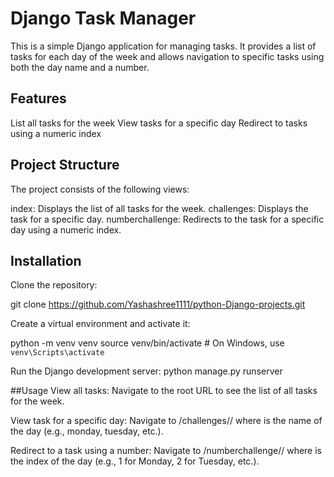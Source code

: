 # Django Task Manager
 This is a simple Django application for managing tasks. It provides a list of tasks for each day of the week and allows navigation to specific tasks using both the day name and a number.

## Features
 List all tasks for the week
 View tasks for a specific day
 Redirect to tasks using a numeric index

## Project Structure
 The project consists of the following views:

 index: Displays the list of all tasks for the week.
 challenges: Displays the task for a specific day.
 numberchallenge: Redirects to the task for a specific day using a numeric index.
 
## Installation
 Clone the repository:

  git clone https://github.com/Yashashree1111/python-Django-projects.git
 
 Create a virtual environment and activate it:

 python -m venv venv
 source venv/bin/activate  # On Windows, use `venv\Scripts\activate`

 
 Run the Django development server:
 python manage.py runserver
 
 ##Usage
 View all tasks:
 Navigate to the root URL to see the list of all tasks for the week.

 View task for a specific day:
 Navigate to /challenges/<day>/ where <day> is the name of the day (e.g., monday, tuesday, etc.).

 Redirect to a task using a number:
 Navigate to /numberchallenge/<num>/ where <num> is the index of the day (e.g., 1 for Monday, 2 for Tuesday, etc.).
